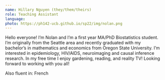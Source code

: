 ```yaml
---
name: Hillary Nguyen (they/them/theirs)
role: Teaching Assistant
language: 
photo: https://ph142-ucb.github.io/sp22/img/nolan.png
---
```


Hello everyone! I’m Nolan and I’m a first year MA/PhD Biostatistics student. I’m originally from the Seattle area and recently graduated with my bachelor’s in mathematics and economics from Oregon State University. I’m interested in epidemiology, HIV/AIDS, neuroimaging and causal inference research. In my free time I enjoy gardening, reading, and reality TV! Looking forward to working with you all!

Also fluent in: French 